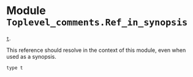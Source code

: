
# Module `Toplevel_comments.Ref_in_synopsis`

[`t`](./#type-t).

This reference should resolve in the context of this module, even when used as a synopsis.

```
type t
```